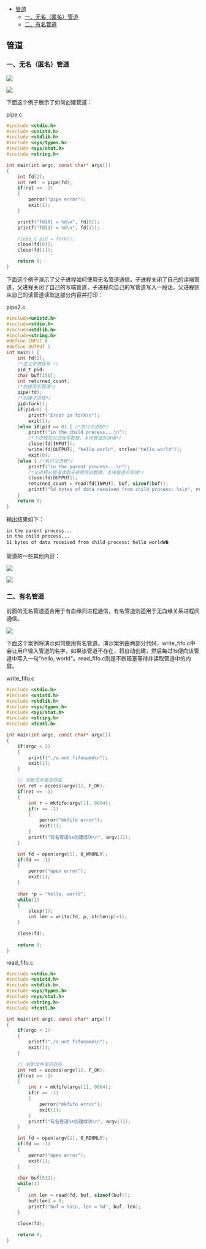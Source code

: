 <!-- START doctoc generated TOC please keep comment here to allow auto update -->
<!-- DON'T EDIT THIS SECTION, INSTEAD RE-RUN doctoc TO UPDATE -->

- [管道](#%E7%AE%A1%E9%81%93)
  - [一、无名（匿名）管道](#%E4%B8%80%E6%97%A0%E5%90%8D%E5%8C%BF%E5%90%8D%E7%AE%A1%E9%81%93)
  - [二、有名管道](#%E4%BA%8C%E6%9C%89%E5%90%8D%E7%AE%A1%E9%81%93)

<!-- END doctoc generated TOC please keep comment here to allow auto update -->

## 管道

### 一、无名（匿名）管道

![](https://camo.githubusercontent.com/24f7058ade9d60bf4936ac4a5ca9dfd2f98d991a/68747470733a2f2f692e696d6775722e636f6d2f427a486f6e76752e706e67)

![](https://camo.githubusercontent.com/5a8eefb4077493351475aaeb547358d0f2160dad/68747470733a2f2f692e696d6775722e636f6d2f49496b6e7656522e706e67)

下面这个例子展示了如何创建管道：

pipe.c
```c
#include <stdio.h>
#include <unistd.h>
#include <stdlib.h>
#include <sys/types.h>
#include <sys/stat.h>
#include <string.h>

int main(int argc, const char* argv[])
{
    int fd[2];
    int ret  = pipe(fd);
    if(ret == -1)
    {
        perror("pipe error");
        exit(1);
    }

    printf("fd[0] = %d\n", fd[0]);
    printf("fd[1] = %d\n", fd[1]);

    //pid_t pid = fork();
    close(fd[0]);
    close(fd[1]);

    return 0;
}
```

下面这个例子演示了父子进程如何使用无名管道通信。子进程关闭了自己的读端管道，父进程关闭了自己的写端管道，子进程向自己的写管道写入一段话，父进程则从自己的读管道读取这部分内容并打印：

pipe2.c

```c
#include<unistd.h> 
#include<stdio.h>
#include<stdlib.h>
#include<string.h>
#define INPUT 0 
#define OUTPUT 1 
int main() {
	int fd[2];
	/*定义子进程号 */ 
	pid_t pid; 
	char buf[256]; 
	int returned_count; 
	/*创建无名管道*/ 
	pipe(fd);
	/*创建子进程*/
    pid=fork();	
	if(pid<0) {
		printf("Error in fork\n");
		exit(1); 
	}else if(pid == 0) { /*执行子进程*/
	    printf("in the child process...\n"); 
		/*子进程向父进程写数据，关闭管道的读端*/ 
		close(fd[INPUT]); 
		write(fd[OUTPUT], "hello world", strlen("hello world"));
		exit(0); 
	}else { /*执行父进程*/ 	    
		printf("in the parent process...\n"); 
		/*父进程从管道读取子进程写的数据，关闭管道的写端*/
		close(fd[OUTPUT]); 
		returned_count = read(fd[INPUT], buf, sizeof(buf)); 
		printf("%d bytes of data received from child process: %s\n", returned_count, buf);
	}
	return 0;
}
```

输出结果如下：

    in the parent process...
    in the child process...
    11 bytes of data received from child process: hello worldW�

管道的一些其他内容：

![](https://camo.githubusercontent.com/50edbc03cc6cface45bf5ef3f584341e50a9ce59/68747470733a2f2f692e696d6775722e636f6d2f535630396f54342e706e67)

![](https://camo.githubusercontent.com/39903067565cd74822082b63aa1925da0aaebd84/68747470733a2f2f692e696d6775722e636f6d2f6a7932567963672e706e67)

### 二、有名管道

前面的无名管道适合用于有血缘间进程通信，有名管道则适用于无血缘关系进程间通信。

![](https://camo.githubusercontent.com/0fc823d410ab56abaff3684b37e2a78078af5ead/68747470733a2f2f692e696d6775722e636f6d2f34665a444d6f6c2e706e67)

下面这个案例将演示如何使用有名管道。演示案例由两部分代码，write_fifo.c中会让用户输入管道的名字，如果该管道不存在，将自动创建，然后每过1s便向该管道中写入一句"hello, world"。read_fifo.c则是不断阻塞等待并读取管道中的内容。

write_fifo.c

```c
#include <stdio.h>
#include <unistd.h>
#include <stdlib.h>
#include <sys/types.h>
#include <sys/stat.h>
#include <string.h>
#include <fcntl.h>

int main(int argc, const char* argv[])
{
    if(argc < 2)
    {
        printf("./a.out fifoname\n");
        exit(1);
    }

    // 判断文件是否存在
    int ret = access(argv[1], F_OK);
    if(ret == -1)
    {
        int r = mkfifo(argv[1], 0664);
        if(r == -1)
        {
            perror("mkfifo error");
            exit(1);
        }
        printf("有名管道%s创建成功\n", argv[1]);
    }

    int fd = open(argv[1], O_WRONLY);
    if(fd == -1)
    {
        perror("open error");
        exit(1);
    }
    
    char *p = "hello, world";
    while(1)
    {
        sleep(1);
        int len = write(fd, p, strlen(p)+1);
    }

    close(fd);
    
    return 0;
}
```

read_fifo.c

```c
#include <stdio.h>
#include <unistd.h>
#include <stdlib.h>
#include <sys/types.h>
#include <sys/stat.h>
#include <string.h>
#include <fcntl.h>

int main(int argc, const char* argv[])
{
    if(argc < 2)
    {
        printf("./a.out fifoname\n");
        exit(1);
    }

    // 判断文件是否存在
    int ret = access(argv[1], F_OK);
    if(ret == -1)
    {
        int r = mkfifo(argv[1], 0664);
        if(r == -1)
        {
            perror("mkfifo error");
            exit(1);
        }
        printf("有名管道%s创建成功\n", argv[1]);
    }

    int fd = open(argv[1], O_RDONLY);
    if(fd == -1)
    {
        perror("open error");
        exit(1);
    }
    
    char buf[512];
    while(1)
    {
        int len = read(fd, buf, sizeof(buf));
        buf[len] = 0;
        printf("buf = %s\n, len = %d", buf, len);
    }

    close(fd);
    
    return 0;
}
```

